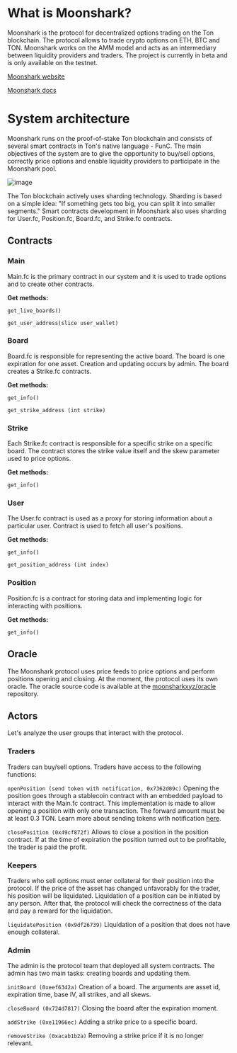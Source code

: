 # What is Moonshark?
Moonshark is the protocol for decentralized options trading on the Ton blockchain. The protocol allows to trade crypto options on ETH, BTC and TON. Moonshark works on the AMM model and acts as an intermediary between liquidity providers and traders. The project is currently in beta and is only available on the testnet.

[Moonshark website](https://moonshark.xyz)

[Moonshark docs](https://docs.moonshark.xyz)

# System architecture
Moonshark runs on the proof-of-stake Ton blockchain and consists of several smart contracts in Ton's native language - FunC. The main objectives of the system are to give the opportunity to buy/sell options, correctly price options and enable liquidity providers to participate in the Moonshark pool.

![image](https://773214883-files.gitbook.io/~/files/v0/b/gitbook-x-prod.appspot.com/o/spaces%2Fm9jjkplmuJ7nbMBMRsnc%2Fuploads%2Fw81wzKneLKN5GDhC47hC%2FFlowchart%20(3).jpg?alt=media&token=9555938a-4009-4834-9d21-7048efd6858a)

The Ton blockchain actively uses sharding technology. Sharding is based on a simple idea: "If something gets too big, you can split it into smaller segments." Smart contracts development in Moonshark also uses sharding for User.fc, Position.fc, Board.fc, and Strike.fc contracts.

## Contracts

### Main
Main.fc is the primary contract in our system and it is used to trade options and to create other contracts.

**Get methods:** 

```get_live_boards()```

```get_user_address(slice user_wallet)```

### Board
Board.fc is responsible for representing the active board. The board is one expiration for one asset. Creation and updating occurs by admin. The board creates a Strike.fc contracts.

**Get methods:** 

```get_info()```

```get_strike_address (int strike)```

### Strike
Each Strike.fc contract is responsible for a specific strike on a specific board. The contract stores the strike value itself and the skew parameter used to price options.

**Get methods:** 

```get_info()```

### User
The User.fc contract is used as a proxy for storing information about a particular user. Contract is used to fetch all user's positions.

**Get methods:** 

```get_info()```

```get_position_address (int index)```


### Position
Position.fc is a contract for storing data and implementing logic for interacting with positions. 

**Get methods:** 

```get_info()``` 

## Oracle

The Moonshark protocol uses price feeds to price options and perform positions opening and closing. At the moment, the protocol uses its own oracle. The oracle source code is available at the [moonsharkxyz/oracle](https://github.com/moonsharkxyz/oracle) repository.

## Actors

Let's analyze the user groups that interact with the protocol.

### Traders
Traders can buy/sell options. Traders have access to the following functions:

```openPosition (send token with notification, 0x7362d09c)``` Opening the position goes through a stablecoin contract with an embedded payload to interact with the Main.fc contract. This implementation is made to allow opening a position with only one transaction. The forward amount must be at least 0.3 TON. Learn more about sending tokens with notification [here](https://docs.ton.org/develop/dapps/asset-processing/jettons#how-to-send-jetton-transfers-with-comments-and-notifications). 

```closePosition (0x49cf872f)``` Allows to close a position in the position contract. If at the time of expiration the position turned out to be profitable, the trader is paid the profit.

### Keepers
Traders who sell options must enter collateral for their position into the protocol. If the price of the asset has changed unfavorably for the trader, his position will be liquidated. Liquidation of a position can be initiated by any person. After that, the protocol will check the correctness of the data and pay a reward for the liquidation.

```liquidatePosition (0x9df26739)``` Liquidation of a position that does not have enough collateral. 

### Admin
The admin is the protocol team that deployed all system contracts. The admin has two main tasks: creating boards and updating them.

```initBoard (0xeef6342a)``` Creation of a board. The arguments are asset id, expiration time, base IV, all strikes, and all skews.

```closeBoard (0x724d7817)``` Сlosing the board after the expiration moment.

```addStrike (0xe11966ec)``` Adding a strike price to a specific board.

```removeStrike (0xacab1b2a)``` Removing a strike price if it is no longer relevant.
